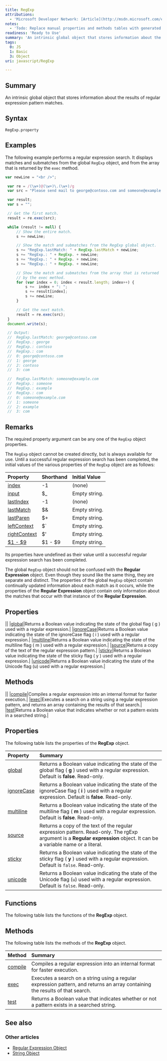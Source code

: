 ```yaml
---
title: RegExp
attributions:
  - 'Microsoft Developer Network: [Article](http://msdn.microsoft.com/en-us/library/ie/9dthzd08(v=vs.94).aspx)'
notes:
  - 'Todo: Replace manual properties and methods tables with generated tables.'
readiness: 'Ready to Use'
summary: 'An intrinsic global object that stores information about the results of regular expression pattern matches.'
tags:
  0: JS
  1: Basic
  3: Object
uri: javascript/RegExp

---
```

## Summary

An intrinsic global object that stores information about the results of regular expression pattern matches.

## Syntax

    RegExp.property

## Examples

The following example performs a regular expression search. It displays matches and submatches from the global `RegExp` object, and from the array that is returned by the `exec` method.

``` js
var newLine = "<br />";

 var re = /(\w+)@(\w+)\.(\w+)/g
 var src = "Please send mail to george@contoso.com and someone@example.com. Thanks!"

 var result;
 var s = "";

 // Get the first match.
 result = re.exec(src);

 while (result != null) {
     // Show the entire match.
     s += newLine;

     // Show the match and submatches from the RegExp global object.
     s += "RegExp.lastMatch: " + RegExp.lastMatch + newLine;
     s += "RegExp.: " + RegExp. + newLine;
     s += "RegExp.: " + RegExp. + newLine;
     s += "RegExp.: " + RegExp. + newLine;

     // Show the match and submatches from the array that is returned
     // by the exec method.
     for (var index = 0; index < result.length; index++) {
         s +=  index + ": ";
         s += result[index];
         s += newLine;
     }

     // Get the next match.
     result = re.exec(src);
 }
 document.write(s);

 // Output:
 //  RegExp.lastMatch: george@contoso.com
 //  RegExp.: george
 //  RegExp.: contoso
 //  RegExp.: com
 //  0: george@contoso.com
 //  1: george
 //  2: contoso
 //  3: com

 //  RegExp.lastMatch: someone@example.com
 //  RegExp.: someone
 //  RegExp.: example
 //  RegExp.: com
 //  0: someone@example.com
 //  1: someone
 //  2: example
 //  3: com
```

## Remarks

The required property argument can be any one of the `RegExp` object properties.

The `RegExp` object cannot be created directly, but is always available for use. Until a successful regular expression search has been completed, the initial values of the various properties of the `RegExp` object are as follows:

|Property|Shorthand|Initial Value|
|:-------|:--------|:------------|
|[index](/javascript/RegExp/index)|-1|(none)|
|[input](/javascript/RegExp/input)|\$\_|Empty string.|
|[lastIndex](/javascript/RegExp/lastIndex)|-1|(none)|
|[lastMatch](/javascript/RegExp/lastMatch)|\$&|Empty string.|
|[lastParen](/javascript/RegExp/lastParen)|\$+|Empty string.|
|[leftContext](/javascript/RegExp/leftContext)|\$\`|Empty string.|
|[rightContext](/javascript/RegExp/rightContext)|\$'|Empty string.|
|[\$1 - \$9](/javascript/RegExp/1_9_Properties)|\$1 - \$9|Empty string.|

Its properties have undefined as their value until a successful regular expression search has been completed.

The global `RegExp` object should not be confused with the **Regular Expression** object. Even though they sound like the same thing, they are separate and distinct. The properties of the global `RegExp` object contain continually updated information about each match as it occurs, while the properties of the **Regular Expression** object contain only information about the matches that occur with that instance of the **Regular Expression**.

## Properties

||
|[global](/javascript/RegExp/global)|Returns a Boolean value indicating the state of the global flag ( g ) used with a regular expression.|
|[ignoreCase](/javascript/RegExp/ignoreCase)|Returns a Boolean value indicating the state of the ignoreCase flag ( i ) used with a regular expression.|
|[multiline](/javascript/RegExp/multiline)|Returns a Boolean value indicating the state of the multiline flag ( m ) used with a regular expression.|
|[source](/javascript/RegExp/source)|Returns a copy of the text of the regular expression pattern.|
|[sticky](/javascript/RegExp/sticky)|Returns a Boolean value indicating the state of the sticky flag ( y ) used with a regular expression.|
|[unicode](/javascript/RegExp/unicode)|Returns a Boolean value indicating the state of the Unicode flag (u) used with a regular expression.|

## Methods

||
|[compile](/javascript/RegExp/compile)|Compiles a regular expression into an internal format for faster execution.|
|[exec](/javascript/RegExp/exec)|Executes a search on a string using a regular expression pattern, and returns an array containing the results of that search.|
|[test](/javascript/RegExp/test)|Returns a Boolean value that indicates whether or not a pattern exists in a searched string.|

## Properties

The following table lists the properties of the **RegExp** object.

|Property|Summary|
|:-------|:------|
|[global](/javascript/RegExp/global)|Returns a Boolean value indicating the state of the global flag ( **g** ) used with a regular expression. Default is **false**. Read-only.|
|[ignoreCase](/javascript/RegExp/ignoreCase)|Returns a Boolean value indicating the state of the ignoreCase flag ( **i** ) used with a regular expression. Default is **false**. Read-only.|
|[multiline](/javascript/RegExp/multiline)|Returns a Boolean value indicating the state of the multiline flag ( **m** ) used with a regular expression. Default is **false**. Read-only.|
|[source](/javascript/RegExp/source)|Returns a copy of the text of the regular expression pattern. Read-only. The rgExp argument is a **Regular expression** object. It can be a variable name or a literal.|
|[sticky](/javascript/RegExp/sticky)|Returns a Boolean value indicating the state of the sticky flag ( **y** ) used with a regular expression. Default is `false`. Read-only.|
|[unicode](/javascript/RegExp/unicode)|Returns a Boolean value indicating the state of the Unicode flag (`u`) used with a regular expression. Default is `false`. Read-only.|

## Functions

The following table lists the functions of the **RegExp** object.

## Methods

The following table lists the methods of the **RegExp** object.

|Method|Summary|
|:-----|:------|
|[compile](/javascript/RegExp/compile)|Compiles a regular expression into an internal format for faster execution.|
|[exec](/javascript/RegExp/exec)|Executes a search on a string using a regular expression pattern, and returns an array containing the results of that search.|
|[test](/javascript/RegExp/test)|Returns a Boolean value that indicates whether or not a pattern exists in a searched string.|

## See also

### Other articles

-   [Regular Expression Object](/javascript/regular_expression)
-   [String Object](/javascript/String)

